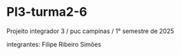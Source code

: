 # PI3-turma2-6
Projeito integrador 3 / puc campinas / 1° semestre de 2025

integrantes: 
Filipe Ribeiro Simões



